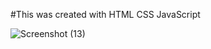 #This was created with HTML
CSS
JavaScript

![Screenshot (13)](https://github.com/user-attachments/assets/7d1e8a56-ffc8-4910-8e1c-c8390c9252ce)
